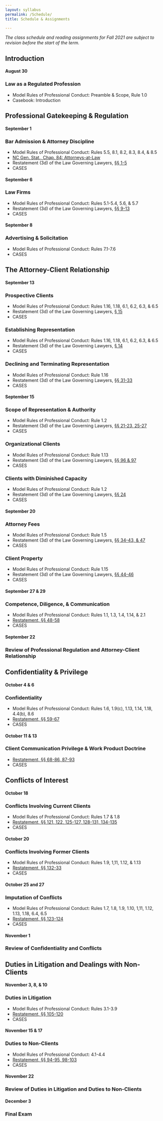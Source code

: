 ```yaml
---
layout: syllabus
permalink: /Schedule/
title: Schedule & Assignments

---
```


_The class schedule and reading assignments for Fall 2021 are subject to revision before the start of the term._

## Introduction 

#### August 30

### Law as a Regulated Profession

- Model Rules of Professional Conduct: Preamble & Scope, Rule 1.0 
- Casebook: Introduction

## Professional Gatekeeping & Regulation 

#### September 1

### Bar Admission & Attorney Discipline

- Model Rules of Professional Conduct: Rules 5.5, 8.1, 8.2, 8.3, 8.4, & 8.5
- [NC Gen. Stat., Chap. 84: Attorneys-at-Law](https://www.ncleg.gov/EnactedLegislation/Statutes/HTML/ByChapter/Chapter_84.html)
- Restatement (3d) of the Law Governing Lawyers, [§§ 1-5](https://www.emfink.net/ProfessionalResponsibility/statutes/Restatement_Chap1)
- CASES

#### September 6

### Law Firms

- Model Rules of Professional Conduct: Rules 5.1-5.4, 5.6, & 5.7 
- Restatement (3d) of the Law Governing Lawyers, [§§ 9-13](https://www.emfink.net/ProfessionalResponsibility/statutes/Restatement_Chap1)
- CASES

#### September 8

### Advertising & Solicitation

- Model Rules of Professional Conduct: Rules 7.1-7.6
- CASES

## The Attorney-Client Relationship

#### September 13

### Prospective Clients 

- Model Rules of Professional Conduct: Rules 1.16, 1.18, 6.1, 6.2, 6.3, & 6.5
- Restatement (3d) of the Law Governing Lawyers, [§ 15](https://www.emfink.net/ProfessionalResponsibility/statutes/Restatement_Chap2)
- CASES

### Establishing Representation 

- Model Rules of Professional Conduct: Rules 1.16, 1.18, 6.1, 6.2, 6.3, & 6.5
- Restatement (3d) of the Law Governing Lawyers, [§ 14](https://www.emfink.net/ProfessionalResponsibility/statutes/Restatement_Chap2)
- CASES

### Declining and Terminating Representation 

- Model Rules of Professional Conduct: Rule 1.16
- Restatement (3d) of the Law Governing Lawyers, [§§ 31-33](https://www.emfink.net/ProfessionalResponsibility/statutes/Restatement_Chap2)
- CASES

#### September 15

### Scope of Representation & Authority

- Model Rules of Professional Conduct: Rule 1.2
- Restatement (3d) of the Law Governing Lawyers, [§§ 21-23, 25-27](https://www.emfink.net/ProfessionalResponsibility/statutes/Restatement_Chap2)
- CASES

### Organizational Clients 

- Model Rules of Professional Conduct: Rule 1.13
- Restatement (3d) of the Law Governing Lawyers, [§§ 96 & 97](https://www.emfink.net/ProfessionalResponsibility/statutes/Restatement_Chap6)
- CASES

### Clients with Diminished Capacity

- Model Rules of Professional Conduct: Rule 1.2
- Restatement (3d) of the Law Governing Lawyers, [§§ 24](https://www.emfink.net/ProfessionalResponsibility/statutes/Restatement_Chap2)
- CASES

#### September 20

### Attorney Fees 

- Model Rules of Professional Conduct: Rule 1.5
- Restatement (3d) of the Law Governing Lawyers, [§§ 34-43, & 47](https://www.emfink.net/ProfessionalResponsibility/statutes/Restatement_Chap2)
- CASES

### Client Property 

- Model Rules of Professional Conduct: Rule 1.15
- Restatement (3d) of the Law Governing Lawyers, [§§ 44-46](https://www.emfink.net/ProfessionalResponsibility/statutes/Restatement_Chap2)
- CASES

#### September 27 & 29

### Competence, Diligence, & Communication

- Model Rules of Professional Conduct: Rules 1.1, 1.3, 1.4, 1.14, & 2.1
- [Restatement, §§ 48-58](https://www.emfink.net/ProfessionalResponsibility/statutes/Restatement_Chap4)
- CASES

#### September 22

### Review of Professional Regulation and Attorney-Client Relationship

## Confidentiality & Privilege 

#### October 4 & 6

### Confidentiality

- Model Rules of Professional Conduct: Rules 1.6, 1.9(c), 1.13, 1.14, 1.18, 4.4(b), 8.6
- [Restatement, §§ 59-67](https://www.emfink.net/ProfessionalResponsibility/statutes/Restatement_Chap5)
- CASES

#### October 11 & 13

### Client Communication Privilege & Work Product Doctrine 

- [Restatement, §§ 68-86, 87-93](https://www.emfink.net/ProfessionalResponsibility/statutes/Restatement_Chap5)
- CASES

## Conflicts of Interest 

#### October 18

### Conflicts Involving Current Clients 

- Model Rules of Professional Conduct: Rules 1.7 & 1.8
- [Restatement, §§ 121, 122, 125-127, 128-131, 134-135](https://www.emfink.net/ProfessionalResponsibility/statutes/Restatement_Chap8)
- CASES

#### October 20

### Conflicts Involving Former Clients

- Model Rules of Professional Conduct: Rules 1.9, 1,11, 1.12, & 1.13
- [Restatement, §§ 132-33](https://www.emfink.net/ProfessionalResponsibility/statutes/Restatement_Chap8)
- CASES

#### October 25 and 27

### Imputation of Conflicts

- Model Rules of Professional Conduct: Rules 1.7, 1.8, 1.9, 1.10, 1,11, 1.12, 1.13, 1.18, 6.4, 6.5
- [Restatement, §§ 123-124](https://www.emfink.net/ProfessionalResponsibility/statutes/Restatement_Chap8)
- CASES

#### November 1

### Review of Confidentiality and Conflicts 

## Duties in Litigation and Dealings with Non-Clients 

#### November 3, 8, & 10

### Duties in Litigation

- Model Rules of Professional Conduct: Rules 3.1-3.9
- [Restatement, §§ 105-120](https://www.emfink.net/ProfessionalResponsibility/statutes/Restatement_Chap7)
- CASES

#### November 15 & 17

### Duties to Non-Clients

- Model Rules of Professional Conduct: 4.1-4.4
- [Restatement, §§ 94-95, 98-103](https://www.emfink.net/ProfessionalResponsibility/statutes/Restatement_Chap6)
- CASES

#### November 22

### Review of Duties in Litigation and Duties to Non-Clients 

#### December 3 

### Final Exam 